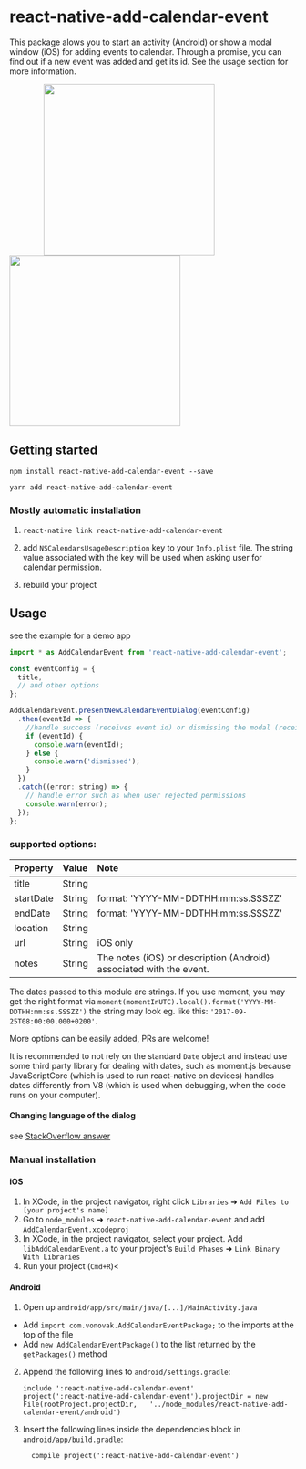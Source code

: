 
# react-native-add-calendar-event

This package alows you to start an activity (Android) or show a modal window (iOS) for adding events to calendar. Through a promise, you can find out if a new event was added and get its id. See the usage section for more information.


<img src="https://raw.githubusercontent.com/vonovak/react-native-add-calendar-event/master/example/ios.gif" width="300" hspace="60" /> <img src="https://raw.githubusercontent.com/vonovak/react-native-add-calendar-event/master/example/android.gif" width="300" />


## Getting started

`npm install react-native-add-calendar-event --save`

`yarn add react-native-add-calendar-event`

### Mostly automatic installation

1. `react-native link react-native-add-calendar-event`

2. add `NSCalendarsUsageDescription` key to your `Info.plist` file. The string value associated with the key will be used when asking user for calendar permission.

3. rebuild your project



## Usage

see the example for a demo app

```javascript
import * as AddCalendarEvent from 'react-native-add-calendar-event';

const eventConfig = {
  title,
  // and other options
};

AddCalendarEvent.presentNewCalendarEventDialog(eventConfig)
  .then(eventId => {
    //handle success (receives event id) or dismissing the modal (receives false)
    if (eventId) {
      console.warn(eventId);
    } else {
      console.warn('dismissed');
    }
  })
  .catch((error: string) => {
    // handle error such as when user rejected permissions
    console.warn(error);
  });
};
```

### supported options:


| Property        | Value            | Note |
| :--------------- | :---------------- | :----------- |
| title           | String             |  |
| startDate       | String             | format: 'YYYY-MM-DDTHH:mm:ss.SSSZZ'  |
| endDate         | String             | format: 'YYYY-MM-DDTHH:mm:ss.SSSZZ'  |
| location        | String           |   |
| url             | String           | iOS only  |
| notes           | String           | The notes (iOS) or description (Android) associated with the event. |


The dates passed to this module are strings. If you use moment, you may get the right format via `moment(momentInUTC).local().format('YYYY-MM-DDTHH:mm:ss.SSSZZ')` the string may look eg. like this: `'2017-09-25T08:00:00.000+0200'`.

More options can be easily added, PRs are welcome!

It is recommended to not rely on the standard `Date` object and instead use some third party library for dealing with dates, such as moment.js because JavaScriptCore (which is used to run react-native on devices) handles dates differently from V8 (which is used when debugging, when the code runs on your computer).

#### Changing language of the dialog

see [StackOverflow answer](https://stackoverflow.com/questions/18425945/xcode-5-and-localization-of-xib-files)

### Manual installation


#### iOS

1. In XCode, in the project navigator, right click `Libraries` ➜ `Add Files to [your project's name]`
2. Go to `node_modules` ➜ `react-native-add-calendar-event` and add `AddCalendarEvent.xcodeproj`
3. In XCode, in the project navigator, select your project. Add `libAddCalendarEvent.a` to your project's `Build Phases` ➜ `Link Binary With Libraries`
4. Run your project (`Cmd+R`)<

#### Android

1. Open up `android/app/src/main/java/[...]/MainActivity.java`
  - Add `import com.vonovak.AddCalendarEventPackage;` to the imports at the top of the file
  - Add `new AddCalendarEventPackage()` to the list returned by the `getPackages()` method
2. Append the following lines to `android/settings.gradle`:
    ```
    include ':react-native-add-calendar-event'
    project(':react-native-add-calendar-event').projectDir = new File(rootProject.projectDir,   '../node_modules/react-native-add-calendar-event/android')
    ```
3. Insert the following lines inside the dependencies block in `android/app/build.gradle`:
    ```
      compile project(':react-native-add-calendar-event')
    ```

  
